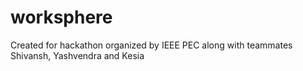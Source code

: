 # worksphere
Created for hackathon organized by IEEE PEC along with teammates Shivansh, Yashvendra and Kesia
